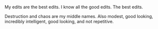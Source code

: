 My edits are the best edits. I know all the good edits. The best edits.

Destruction and chaos are my middle names. Also modest, good looking, incredibly intelligent, good looking, and not repetitive.
